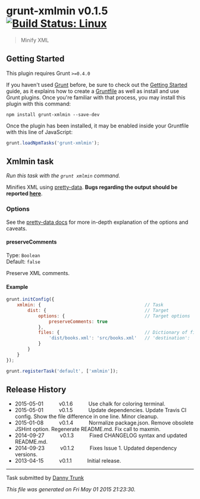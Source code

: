 # grunt-xmlmin v0.1.5 [![Build Status: Linux](https://travis-ci.org/dtrunk90/grunt-xmlmin.svg?branch=master)](https://travis-ci.org/dtrunk90/grunt-xmlmin)

> Minify XML



## Getting Started
This plugin requires Grunt `>=0.4.0`

If you haven't used [Grunt](http://gruntjs.com/) before, be sure to check out the [Getting Started](http://gruntjs.com/getting-started) guide, as it explains how to create a [Gruntfile](http://gruntjs.com/sample-gruntfile) as well as install and use Grunt plugins. Once you're familiar with that process, you may install this plugin with this command:

```shell
npm install grunt-xmlmin --save-dev
```

Once the plugin has been installed, it may be enabled inside your Gruntfile with this line of JavaScript:

```js
grunt.loadNpmTasks('grunt-xmlmin');
```




## Xmlmin task
_Run this task with the `grunt xmlmin` command._

Minifies XML using [pretty-data](https://github.com/vkiryukhin/pretty-data). **Bugs regarding the output should be reported [here](https://github.com/vkiryukhin/pretty-data/issues/new)**.

### Options

See the [pretty-data docs](http://www.eslinstructor.net/pretty-data/) for more in-depth explanation of the options and caveats.

#### preserveComments

Type: `Boolean`  
Default: `false`

Preserve XML comments.

#### Example

```js
grunt.initConfig({
    xmlmin: {                                       // Task
        dist: {                                     // Target
            options: {                              // Target options
                preserveComments: true
            },
            files: {                                // Dictionary of files
                'dist/books.xml': 'src/books.xml'   // 'destination': 'source'
            }
        }
    }
});

grunt.registerTask('default', ['xmlmin']);
```


## Release History

 * 2015-05-01   v0.1.6   Use chalk for coloring terminal.
 * 2015-05-01   v0.1.5   Update dependencies. Update Travis CI config. Show the file difference in one line. Minor cleanup.
 * 2015-01-08   v0.1.4   Normalize package.json. Remove obsolete JSHint option. Regenerate README.md. Fix call to maxmin.
 * 2014-09-27   v0.1.3   Fixed CHANGELOG syntax and updated README.md.
 * 2014-09-23   v0.1.2   Fixes Issue 1. Updated dependency versions.
 * 2013-04-15   v0.1.1   Initial release.

---

Task submitted by [Danny Trunk](http://github.com/dtrunk90)

*This file was generated on Fri May 01 2015 21:23:30.*
